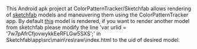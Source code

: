 This Android apk project at ColorPatternTracker/Sketchfab allows rendering of [sketchfab](https://sketchfab.com/) models and maneuvering them using the ColorPatternTracker app. By default [this](https://sketchfab.com/models/7w7pAfrCfjovwykkEeRFLGw5SXS) model is rendered, if you want to render another model from sketchfab please modify the line 'var urlid = '7w7pAfrCfjovwykkEeRFLGw5SXS';' in Sketchfab\app\src\main\res\raw\index.html to the uid of desired model.
